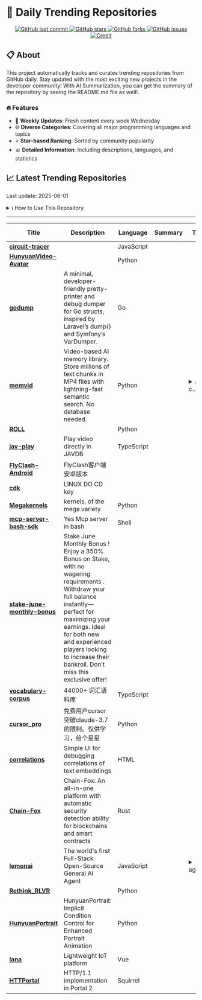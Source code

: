 # 🌟 Daily Trending Repositories

<div align="center">
<a href="https://github.com/marc-ko/daily-trending-repo/commits/main">
    <img src="https://img.shields.io/github/last-commit/marc-ko/daily-trending-repo" alt="GitHub last commit" />
</a>

<a href="https://github.com/marc-ko/daily-trending-repo/stargazers">
    <img src="https://img.shields.io/github/stars/marc-ko/daily-trending-repo" alt="GitHub stars" />
</a>
<a href="https://github.com/marc-ko/daily-trending-repo/network/members">
    <img src="https://img.shields.io/github/forks/marc-ko/daily-trending-repo" alt="GitHub forks" />
</a>
<a href="https://github.com/marc-ko/daily-trending-repo/issues">
    <img src="https://img.shields.io/github/issues/marc-ko/daily-trending-repo" alt="GitHub issues" />
</a>
<a alt="credit" href="https://github.com/zezhishao/DailyArXiv">
 <img src="https://img.shields.io/badge/credit%20-%20Idea%20From%20This%20Repo-blue" alt="Credit">
</a>
</div>

## 📋 About

This project automatically tracks and curates trending repositories from GitHub daily. Stay updated with the most exciting new projects in the developer community! With AI Summarization, you can get the summary of the repository by seeing the README.md file as well!.

### 🔥 Features

- 🔄 **Weekly Updates**: Fresh content every week Wednesday
- 🌐 **Diverse Categories**: Covering all major programming languages and topics
- ⭐ **Star-based Ranking**: Sorted by community popularity
- 📊 **Detailed Information**: Including descriptions, languages, and statistics

## 📈 Latest Trending Repositories

Last update: 2025-06-01

<details>
<summary>ℹ️ How to Use This Repository</summary>

1. **Star & Watch**: Click the 'Star' and 'Watch' buttons to receive weekly email notifications
2. **Browse**: Explore trending repositories organized by popularity
3. **Contribute**: Feel free to open issues or suggest improvements

</details>

---

| **Title** | **Description** | **Language** | **Summary** | **Tags** | **Stars Count** |
| --- | --- | --- | --- | --- | --- |
| **[circuit-tracer](https://github.com/safety-research/circuit-tracer)** |  | JavaScript |  |  | 1218 |
| **[HunyuanVideo-Avatar](https://github.com/Tencent-Hunyuan/HunyuanVideo-Avatar)** |  | Python |  |  | 696 |
| **[godump](https://github.com/goforj/godump)** | A minimal, developer-friendly pretty-printer and debug dumper for Go structs, inspired by Laravel’s dump() and Symfony’s VarDumper. | Go |  |  | 514 |
| **[memvid](https://github.com/Olow304/memvid)** | Video-based AI memory library. Store millions of text chunks in MP4 files with lightning-fast semantic search. No database needed. | Python |  | <details><summary>ai, c...</summary><p>ai, context, embedded, faiss, knowledge-base, knowledge-graph, llm, machine-learning, memory, nlp, offline-first, opencv, python, rag, retrieval-augmented-generation, semantic-search, vector-database, video-processing</p></details> | 451 |
| **[ROLL](https://github.com/alibaba/ROLL)** |  | Python |  |  | 408 |
| **[jav-play](https://github.com/aizhimou/jav-play)** | Play video directly in JAVDB | TypeScript |  |  | 382 |
| **[FlyClash-Android](https://github.com/GtxFury/FlyClash-Android)** | FlyClash客户端安卓版本 |  |  |  | 365 |
| **[cdk](https://github.com/linux-do/cdk)** | LINUX DO CD key |  |  |  | 346 |
| **[Megakernels](https://github.com/HazyResearch/Megakernels)** | kernels, of the mega variety | Python |  |  | 314 |
| **[mcp-server-bash-sdk](https://github.com/muthuishere/mcp-server-bash-sdk)** | Yes Mcp server in bash | Shell |  |  | 300 |
| **[stake-june-monthly-bonus](https://github.com/merlavik08/stake-june-monthly-bonus)** | Stake June Monthly Bonus ! Enjoy a 350% Bonus on Stake, with no wagering requirements . Withdraw your full balance instantly—perfect for maximizing your earnings. Ideal for both new and experienced players looking to increase their bankroll. Don’t miss this exclusive offer! |  |  |  | 274 |
| **[vocabulary-corpus](https://github.com/hubingkang/vocabulary-corpus)** | 44000+ 词汇语料库 | TypeScript |  |  | 265 |
| **[cursor_pro](https://github.com/Jskeaaa/cursor_pro)** | 免费用户cursor突破claude-3.7的限制。仅供学习，给个星星 | Python |  |  | 254 |
| **[correlations](https://github.com/jina-ai/correlations)** | Simple UI for debugging correlations of text embeddings | HTML |  |  | 245 |
| **[Chain-Fox](https://github.com/Chain-Fox/Chain-Fox)** | Chain-Fox: An all-in-one platform with automatic security detection ability for blockchains and smart contracts | Rust |  |  | 229 |
| **[lemonai](https://github.com/hexdocom/lemonai)** | The world's first Full-Stack Open-Source General AI Agent | JavaScript |  | <details><summary>agent...</summary><p>agent, agentic-ai, ai, desktop, fullstack, javascript, llm, nodejs, vue3</p></details> | 227 |
| **[Rethink_RLVR](https://github.com/ruixin31/Rethink_RLVR)** |  | Python |  |  | 204 |
| **[HunyuanPortrait](https://github.com/Tencent-Hunyuan/HunyuanPortrait)** | HunyuanPortrait: Implicit Condition Control for Enhanced Portrait Animation | Python |  |  | 204 |
| **[lana](https://github.com/liuyulet/lana)** | Lightweight IoT platform | Vue |  |  | 195 |
| **[HTTPortal](https://github.com/p2r3/HTTPortal)** | HTTP/1.1 implementation in Portal 2 | Squirrel |  |  | 192 |

